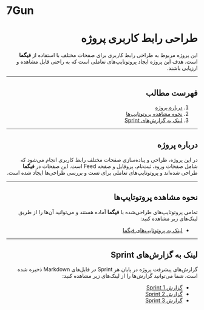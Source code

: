 # 7Gun
<div dir="rtl" align="right">



# طراحی رابط کاربری پروژه

این پروژه مربوط به طراحی رابط کاربری برای صفحات مختلف با استفاده از **فیگما** است. هدف این پروژه ایجاد پروتوتایپ‌های تعاملی است که به راحتی قابل مشاهده و ارزیابی باشند.

---

## فهرست مطالب

1. [درباره پروژه](#درباره-پروژه)
2. [نحوه مشاهده پروتوتایپ‌ها](#نحوه-مشاهده-پروتوتایپ‌ها)
3. [لینک به گزارش‌های Sprint](#لینک-به-گزارش‌های-sprint)

---

## درباره پروژه

در این پروژه، طراحی و پیاده‌سازی صفحات مختلف رابط کاربری انجام می‌شود که شامل صفحات ورود، ثبت‌نام، پروفایل و صفحه Feed است. این صفحات در **فیگما** طراحی شده‌اند و پروتوتایپ‌های تعاملی برای تست و بررسی طراحی‌ها ایجاد شده است.

---

## نحوه مشاهده پروتوتایپ‌ها

تمامی پروتوتایپ‌های طراحی‌شده با **فیگما** آماده هستند و می‌توانید آن‌ها را از طریق لینک‌های زیر مشاهده کنید:

- [لینک به پروتوتایپ‌های فیگما](https://www.figma.com/file/xyz)

---

## لینک به گزارش‌های Sprint

گزارش‌های پیشرفت پروژه در پایان هر Sprint در فایل‌های Markdown ذخیره شده است. شما می‌توانید گزارش‌ها را از لینک‌های زیر مشاهده کنید:

- [گزارش Sprint 1](Sprint1-summary.md)
- [گزارش Sprint 2](Sprint2-summary.md)
- [گزارش Sprint 3](Sprint3-summary.md)

</div>
